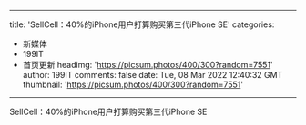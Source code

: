 
---
title: 'SellCell：40%的iPhone用户打算购买第三代iPhone SE'
categories: 
 - 新媒体
 - 199IT
 - 首页更新
headimg: 'https://picsum.photos/400/300?random=7551'
author: 199IT
comments: false
date: Tue, 08 Mar 2022 12:40:32 GMT
thumbnail: 'https://picsum.photos/400/300?random=7551'
---

<div>   
SellCell：40%的iPhone用户打算购买第三代iPhone SE  
</div>
            